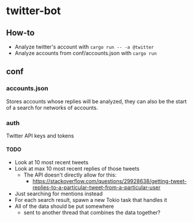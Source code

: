 # twitter-bot

## How-to
- Analyze twitter's account with `cargo run -- -a @twitter`
- Analyze accounts from conf/accounts.json with `cargo run`

## conf
### accounts.json
Stores accounts whose replies will be analyzed, they can also be the start of a search for
networks of accounts.

### auth
Twitter API keys and tokens

#### TODO
- Look at 10 most recent tweets
- Look at max 10 most recent replies of those tweets
  - The API doesn't directly allow for this:
    - https://stackoverflow.com/questions/29928638/getting-tweet-replies-to-a-particular-tweet-from-a-particular-user
- Just searching for mentions instead
- For each search result, spawn a new Tokio task that handles it
- All of the data should be put somewhere
  - sent to another thread that combines the data together?